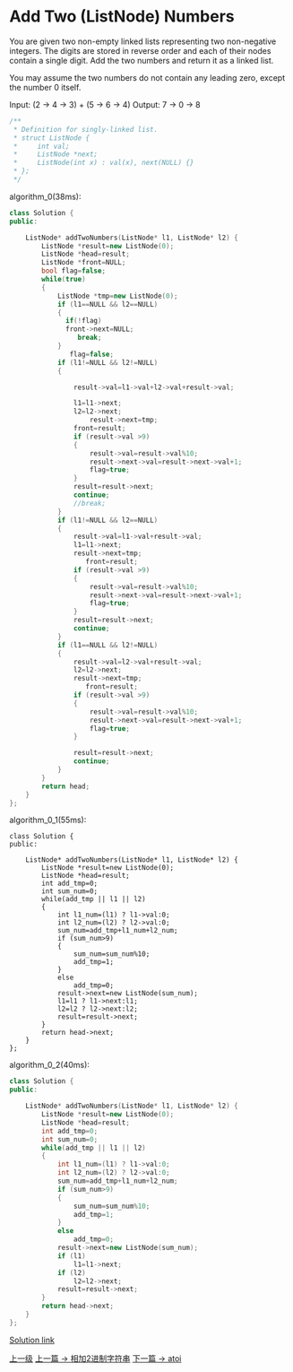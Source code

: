 # Add Two (ListNode) Numbers

You are given two non-empty linked lists representing two non-negative integers. The digits are stored in reverse order and each of their nodes contain a single digit. Add the two numbers and return it as a linked list.

You may assume the two numbers do not contain any leading zero, except the number 0 itself.

Input: (2 -> 4 -> 3) + (5 -> 6 -> 4)
Output: 7 -> 0 -> 8

```c++
/**
 * Definition for singly-linked list.
 * struct ListNode {
 *     int val;
 *     ListNode *next;
 *     ListNode(int x) : val(x), next(NULL) {}
 * };
 */
```

algorithm_0(38ms):
```c++
class Solution {
public:

    ListNode* addTwoNumbers(ListNode* l1, ListNode* l2) {
        ListNode *result=new ListNode(0);
        ListNode *head=result;
        ListNode *front=NULL;
        bool flag=false;
        while(true)
        {
            ListNode *tmp=new ListNode(0);
            if (l1==NULL && l2==NULL)
            {
              if(!flag)
              front->next=NULL;
                 break;
            }
               flag=false;
            if (l1!=NULL && l2!=NULL)
            {

                result->val=l1->val+l2->val+result->val;

                l1=l1->next;
                l2=l2->next;
                    result->next=tmp;
                front=result;
                if (result->val >9)
                {
                    result->val=result->val%10;
                    result->next->val=result->next->val+1;
                    flag=true;
                }
                result=result->next;
                continue;
                //break;
            }
            if (l1!=NULL && l2==NULL)
            {
                result->val=l1->val+result->val;
                l1=l1->next;
                result->next=tmp;
                   front=result;
                if (result->val >9)
                {
                    result->val=result->val%10;
                    result->next->val=result->next->val+1;
                    flag=true;
                }
                result=result->next;
                continue;
            }
            if (l1==NULL && l2!=NULL)
            {
                result->val=l2->val+result->val;
                l2=l2->next;
                result->next=tmp;
                   front=result;
                if (result->val >9)
                {
                    result->val=result->val%10;
                    result->next->val=result->next->val+1;
                    flag=true;
                }

                result=result->next;
                continue;
            }
        }
        return head;
    }
};
```

algorithm_0_1(55ms):
```
class Solution {
public:

    ListNode* addTwoNumbers(ListNode* l1, ListNode* l2) {
        ListNode *result=new ListNode(0);
        ListNode *head=result;
        int add_tmp=0;
        int sum_num=0;
        while(add_tmp || l1 || l2)
        {
            int l1_num=(l1) ? l1->val:0;
            int l2_num=(l2) ? l2->val:0;
            sum_num=add_tmp+l1_num+l2_num;
            if (sum_num>9)
            {
                sum_num=sum_num%10;
                add_tmp=1;
            }
            else
                add_tmp=0;
            result->next=new ListNode(sum_num);
            l1=l1 ? l1->next:l1;
            l2=l2 ? l2->next:l2;
            result=result->next;
        }
        return head->next;
    }
};
```

algorithm_0_2(40ms):
```c++
class Solution {
public:

    ListNode* addTwoNumbers(ListNode* l1, ListNode* l2) {
        ListNode *result=new ListNode(0);
        ListNode *head=result;
        int add_tmp=0;
        int sum_num=0;
        while(add_tmp || l1 || l2)
        {
            int l1_num=(l1) ? l1->val:0;
            int l2_num=(l2) ? l2->val:0;
            sum_num=add_tmp+l1_num+l2_num;
            if (sum_num>9)
            {
                sum_num=sum_num%10;
                add_tmp=1;
            }
            else
                add_tmp=0;
            result->next=new ListNode(sum_num);
            if (l1)
                l1=l1->next;
            if (l2)
                l2=l2->next;
            result=result->next;
        }
        return head->next;
    }
};
```
[Solution link](https://leetcode.com/problems/add-two-numbers/solution/)


[上一级](README.md)
[上一篇 -> 相加2进制字符串](add_binary.md)
[下一篇 -> atoi](atoi.md)

